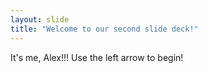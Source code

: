 ```yaml
---
layout: slide
title: "Welcome to our second slide deck!"
---
```

It's me, Alex!!!
Use the left arrow to begin!
